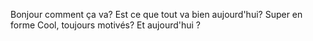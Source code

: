 Bonjour comment ça va?
Est ce que tout va bien aujourd'hui?
Super en forme
Cool, toujours motivés? Et aujourd'hui ?